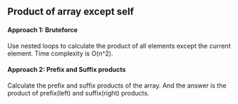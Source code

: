 ## Product of array except self

#### Approach 1: Bruteforce
Use nested loops to calculate the product of all elements except the current element.
Time complexity is O(n^2).

#### Approach 2: Prefix and Suffix products
Calculate the prefix and suffix products of the array.
And the answer is the product of prefix(left) and suffix(right) products.
